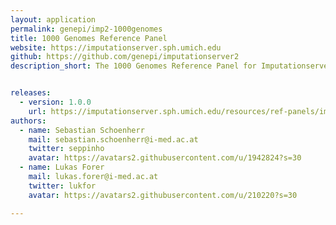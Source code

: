 ```yaml
---
layout: application
permalink: genepi/imp2-1000genomes
title: 1000 Genomes Reference Panel
website: https://imputationserver.sph.umich.edu
github: https://github.com/genepi/imputationserver2
description_short: The 1000 Genomes Reference Panel for Imputationserver 2.


releases:
  - version: 1.0.0
    url: https://imputationserver.sph.umich.edu/resources/ref-panels/imputationserver2-1000genomes-phase3-public.zip
authors:
  - name: Sebastian Schoenherr
    mail: sebastian.schoenherr@i-med.ac.at
    twitter: seppinho
    avatar: https://avatars2.githubusercontent.com/u/1942824?s=30
  - name: Lukas Forer
    mail: lukas.forer@i-med.ac.at
    twitter: lukfor
    avatar: https://avatars2.githubusercontent.com/u/210220?s=30

---
```



